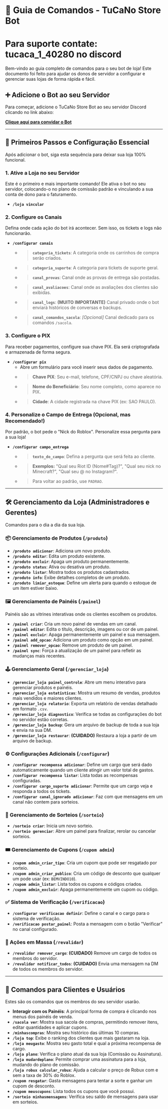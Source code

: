 # 🤖 Guia de Comandos - TuCaNo Store Bot

# Para suporte contate: tucaca_1_40280 no discord

Bem-vindo ao guia completo de comandos para o seu bot de loja! Este documento foi feito para ajudar os donos de servidor a configurar e gerenciar suas lojas de forma rápida e fácil.

## ➕ Adicione o Bot ao seu Servidor

Para começar, adicione o TuCaNo Store Bot ao seu servidor Discord clicando no link abaixo:

[**Clique aqui para convidar o Bot**](https://discord.com/oauth2/authorize?client_id=1360681926318624908&permissions=8&scope=bot)

---

## 🚀 Primeiros Passos e Configuração Essencial

Após adicionar o bot, siga esta sequência para deixar sua loja 100% funcional.

### 1. Ative a Loja no seu Servidor

Este é o primeiro e mais importante comando! Ele ativa o bot no seu servidor, colocando-o no plano de comissão padrão e vinculando a sua conta de dono para o faturamento.

- **`/loja vincular`**

### 2. Configure os Canais

Defina onde cada ação do bot irá acontecer. Sem isso, os tickets e logs não funcionarão.

- **`/configurar canais`**
  - > **`categoria_tickets`**: A categoria onde os carrinhos de compra serão criados.
  - > **`categoria_suporte`**: A categoria para tickets de suporte geral.
  - > **`canal_provas`**: Canal onde as provas de entrega são postadas.
  - > **`canal_avaliacoes`**: Canal onde as avaliações dos clientes são exibidas.
  - > **`canal_logs`**: **(MUITO IMPORTANTE)** Canal privado onde o bot enviará históricos de conversas e backups.
  - > **`canal_comandos_sacola`**: *[Opcional]* Canal dedicado para os comandos `/sacola`.

### 3. Configure o PIX

Para receber pagamentos, configure sua chave PIX. Ela será criptografada e armazenada de forma segura.

- **`/configurar pix`**
  - Abre um formulário para você inserir seus dados de pagamento.
  - > **Chave PIX**: Seu e-mail, telefone, CPF/CNPJ ou chave aleatória.
  - > **Nome do Beneficiário**: Seu nome completo, como aparece no PIX.
  - > **Cidade**: A cidade registrada na chave PIX (ex: SAO PAULO).

### 4. Personalize o Campo de Entrega (Opcional, mas Recomendado!)

Por padrão, o bot pede o "Nick do Roblox". Personalize essa pergunta para a sua loja!

- **`/configurar campo_entrega`**
  - > **`texto_do_campo`**: Defina a pergunta que será feita ao cliente.
  - > **Exemplos:** "Qual seu Riot ID (Nome#Tag)?", "Qual seu nick no Minecraft?", "Qual seu @ no Instagram?".
  - > Para voltar ao padrão, use `PADRAO`.

---

## 🛠️ Gerenciamento da Loja (Administradores e Gerentes)

Comandos para o dia a dia da sua loja.

### 📦 Gerenciamento de Produtos (`/produto`)

- **`/produto adicionar`**: Adiciona um novo produto.
- **`/produto editar`**: Edita um produto existente.
- **`/produto excluir`**: Apaga um produto permanentemente.
- **`/produto status`**: Ativa ou desativa um produto.
- **`/produto listar`**: Mostra todos os produtos cadastrados.
- **`/produto info`**: Exibe detalhes completos de um produto.
- **`/produto limiar_estoque`**: Define um alerta para quando o estoque de um item estiver baixo.

### 🖼️ Gerenciamento de Painéis (`/painel`)

Painéis são as vitrines interativas onde os clientes escolhem os produtos.

- **`/painel criar`**: Cria um novo painel de vendas em um canal.
- **`/painel editar`**: Edita o título, descrição, imagens ou cor de um painel.
- **`/painel excluir`**: Apaga permanentemente um painel e sua mensagem.
- **`/painel add_opcao`**: Adiciona um produto como opção em um painel.
- **`/painel remover_opcao`**: Remove um produto de um painel.
- **`/painel sync`**: Força a atualização de um painel para refletir as mudanças mais recentes.

### 🕹️ Gerenciamento Geral (`/gerenciar_loja`)

- **`/gerenciar_loja painel_controle`**: Abre um menu interativo para gerenciar produtos e painéis.
- **`/gerenciar_loja estatisticas`**: Mostra um resumo de vendas, produtos mais vendidos e maiores clientes.
- **`/gerenciar_loja relatorio`**: Exporta um relatório de vendas detalhado em formato `.csv`.
- **`/gerenciar_loja diagnostico`**: Verifica se todas as configurações do bot no servidor estão corretas.
- **`/gerenciar_loja backup`**: Gera um arquivo de backup de toda a sua loja e envia na sua DM.
- **`/gerenciar_loja restaurar`**: **(CUIDADO)** Restaura a loja a partir de um arquivo de backup.

### ⚙️ Configurações Adicionais (`/configurar`)

- **`/configurar recompensa adicionar`**: Define um cargo que será dado automaticamente quando um cliente atingir um valor total de gastos.
- **`/configurar recompensa listar`**: Lista todas as recompensas configuradas.
- **`/configurar cargo_suporte adicionar`**: Permite que um cargo veja e responda a todos os tickets.
- **`/configurar canal_ignorado adicionar`**: Faz com que mensagens em um canal não contem para sorteios.

### 🎉 Gerenciamento de Sorteios (`/sorteio`)

- **`/sorteio criar`**: Inicia um novo sorteio.
- **`/sorteio gerenciar`**: Abre um painel para finalizar, rerolar ou cancelar sorteios.

### 🎟️ Gerenciamento de Cupons (`/cupom admin`)

- **`/cupom admin_criar_tipo`**: Cria um cupom que pode ser resgatado por sorteio.
- **`/cupom admin_criar_publico`**: Cria um código de desconto que qualquer um pode usar (ex: `BEMVINDO10`).
- **`/cupom admin_listar`**: Lista todos os cupons e códigos criados.
- **`/cupom admin_excluir`**: Apaga permanentemente um cupom ou código.

### ✅ Sistema de Verificação (`/verificacao`)

- **`/configurar verificacao definir`**: Define o canal e o cargo para o sistema de verificação.
- **`/verificacao postar_painel`**: Posta a mensagem com o botão "Verificar" no canal configurado.

### 📢 Ações em Massa (`/revalidar`)

- **`/revalidar remover_cargo`**: **(CUIDADO)** Remove um cargo de todos os membros do servidor.
- **`/revalidar notificar_todos`**: **(CUIDADO)** Envia uma mensagem na DM de todos os membros do servidor.

---

## 🙋 Comandos para Clientes e Usuários

Estes são os comandos que os membros do seu servidor usarão.

- **Interagir com os Painéis**: A principal forma de compra é clicando nos menus dos painéis de venda.
- **`/sacola ver`**: Mostra sua sacola de compras, permitindo remover itens, editar quantidades e aplicar cupons.
- **`/minhascompras`**: Mostra seu histórico das últimas 10 compras.
- **`/loja top`**: Exibe o ranking dos clientes que mais gastaram na loja.
- **`/loja meugasto`**: Mostra seu gasto total e qual a próxima recompensa de cargo.
- **`/loja plano`**: Verifica o plano atual da sua loja (Comissão ou Assinatura).
- **`/loja mudardeplano`**: Permite comprar uma assinatura para a loja, mudando do plano de comissão.
- **`/loja robux calcular_robux`**: Ajuda a calcular o preço de Robux com e sem a taxa de 30% do Roblox.
- **`/cupom resgatar`**: Gasta mensagens para tentar a sorte e ganhar um cupom de desconto.
- **`/cupom meuscupons`**: Lista todos os cupons que você possui.
- **`/sorteio minhasmensagens`**: Verifica seu saldo de mensagens para usar em sorteios.
